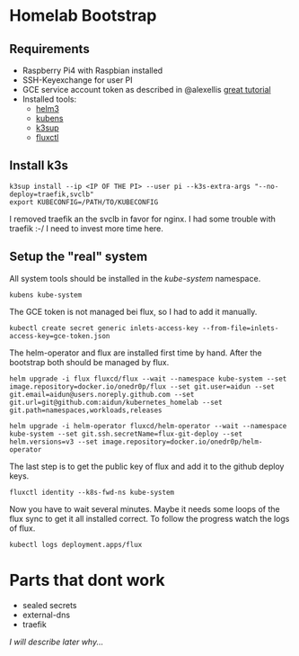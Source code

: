 # Homelab Bootstrap
## Requirements

* Raspberry Pi4 with Raspbian installed
* SSH-Keyexchange for user PI
* GCE service account token as described in @alexellis [great tutorial](https://github.com/inlets/inlets-operator/blob/master/README.md])
* Installed tools:
  * [helm3](https://github.com/helm/helm)
  * [kubens](https://github.com/ahmetb/kubectx)
  * [k3sup](https://github.com/alexellis/k3sup)
  * [fluxctl](https://github.com/fluxcd/flux)

## Install k3s
```
k3sup install --ip <IP OF THE PI> --user pi --k3s-extra-args "--no-deploy=traefik,svclb"
export KUBECONFIG=/PATH/TO/KUBECONFIG
```

I removed traefik an the svclb in favor for nginx. I had some trouble with traefik :-/ I need to invest more time here.

## Setup the "real" system

All system tools should be installed in the *kube-system* namespace.
```
kubens kube-system
```
The GCE token is not managed bei flux, so I had to add it manually.
```
kubectl create secret generic inlets-access-key --from-file=inlets-access-key=gce-token.json
```
The helm-operator and flux are installed first time by hand. After the bootstrap both should be managed by flux.
```
helm upgrade -i flux fluxcd/flux --wait --namespace kube-system --set image.repository=docker.io/onedr0p/flux --set git.user=aidun --set git.email=aidun@users.noreply.github.com --set git.url=git@github.com:aidun/kubernetes_homelab --set git.path=namespaces,workloads,releases

helm upgrade -i helm-operator fluxcd/helm-operator --wait --namespace kube-system --set git.ssh.secretName=flux-git-deploy --set helm.versions=v3 --set image.repository=docker.io/onedr0p/helm-operator
```
The last step is to get the public key of flux and add it to the github deploy keys.
```
fluxctl identity --k8s-fwd-ns kube-system
```
Now you have to wait several minutes. Maybe it needs some loops of the flux sync to get it all installed correct.
To follow the progress watch the logs of flux.
```
kubectl logs deployment.apps/flux
```
# Parts that dont work
* sealed secrets
* external-dns
* traefik

*I will describe later why...*